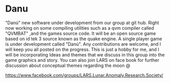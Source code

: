 Danu
====

"Danú" new software under development from our group at git hub.
Right now working on some compiling utilities such as a qvm compiler called "QVMBAT"
,and the games source code. It will be an open source game based on id tek 3 source known as the quake engine.
A single player game is under development called "Danú". 
Any contributions are welcome, and I will keep you all posted on the progress. This is just a hobby for me, 
and I will be incorporating Ideas and themes that we discuss in this group into the game graphics and story.
You can also join LARS on face book for further discussion about conceptual themes regarding the moon @

https://www.facebook.com/groups/LARS.Lunar.Anomaly.Research.Society/

